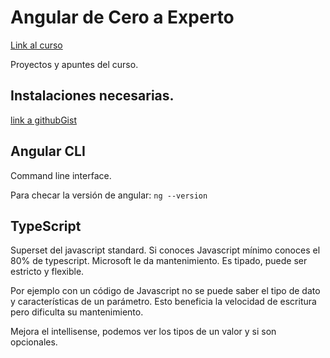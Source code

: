 # Angular de Cero a Experto

[Link al curso](https://www.udemy.com/course/angular-fernando-herrera)

Proyectos y apuntes del curso.

## Instalaciones necesarias.

[link a githubGist](https://gist.github.com/Klerith/607dd6bb60b5a70bc5e4d9c81ef6501e)


## Angular CLI 

Command line interface.

Para checar la versión de angular: `ng --version`

## TypeScript

Superset del javascript standard. Si conoces Javascript mínimo conoces el 80% de typescript. Microsoft le da mantenimiento. Es tipado, puede ser estricto y flexible.

Por ejemplo con un código de Javascript no se puede saber el tipo de dato y características de un parámetro. Esto beneficia la velocidad de escritura pero dificulta su mantenimiento.

Mejora el intellisense, podemos ver los tipos de un valor y si son opcionales.